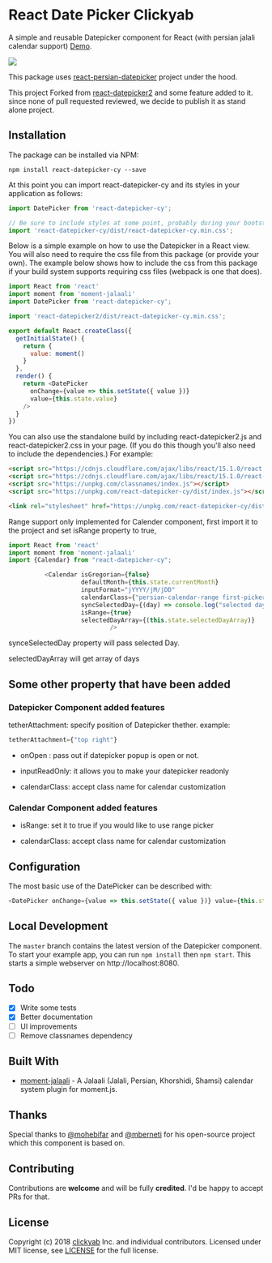 # React Date Picker Clickyab

A simple and reusable Datepicker component for React (with persian jalali calendar support) [Demo](https://alireza-mh.github.io/react-datepicker2/).

![](https://alireza-mh.github.io/react-datepicker-cy/images/react-datepicker-cy.gif)

This package uses [react-persian-datepicker](https://github.com/evandhq/react-persian-datepicker) project under the hood.

This project Forked from [react-datepicker2](https://github.com/mberneti/react-datepicker2/) and some feature added to it. since none of pull requested reviewed, we decide to publish it as stand alone project.

## Installation

The package can be installed via NPM:

```
npm install react-datepicker-cy --save
```

At this point you can import react-datepicker-cy and its styles in your application as follows:

```js
import DatePicker from 'react-datepicker-cy';

// Be sure to include styles at some point, probably during your bootstrapping
import 'react-datepicker-cy/dist/react-datepicker-cy.min.css';
```

Below is a simple example on how to use the Datepicker in a React view. You will also need to require the css file from this package (or provide your own). The example below shows how to include the css from this package if your build system supports requiring css files (webpack is one that does).

```js
import React from 'react'
import moment from 'moment-jalaali'
import DatePicker from 'react-datepicker-cy';

import 'react-datepicker2/dist/react-datepicker-cy.min.css';

export default React.createClass({
  getInitialState() {
    return {
      value: moment()
    }
  },
  render() {
    return <DatePicker
      onChange={value => this.setState({ value })}
      value={this.state.value}
    />
  }
})

```
You can also use the standalone build by including react-datepicker2.js and react-datepicker2.css in your page. (If you do this though you'll also need to include the dependencies.) For example:
```html
<script src="https://cdnjs.cloudflare.com/ajax/libs/react/15.1.0/react.min.js"></script>
<script src="https://cdnjs.cloudflare.com/ajax/libs/react/15.1.0/react-dom.min.js"></script>
<script src="https://unpkg.com/classnames/index.js"></script>
<script src="https://unpkg.com/react-datepicker-cy/dist/index.js"></script>

<link rel="stylesheet" href="https://unpkg.com/react-datepicker-cy/dist/react-datepicker-cy.min.css">
```

Range support only implemented for Calender component,  first import it to the project and set isRange property to true,
```js
import React from 'react'
import moment from 'moment-jalaali'
import {Calendar} from "react-datepicker-cy";

          <Calendar isGregorian={false}
                    defaultMonth={this.state.currentMonth}
                    inputFormat="jYYYY/jM/jDD"
                    calendarClass={"persian-calendar-range first-picker"}
                    syncSelectedDay={(day) => console.log("selected day",day)}
                    isRange={true}
                    selectedDayArray={(this.state.selectedDayArray)}
                            />
```
synceSelectedDay property will pass selected Day.

selectedDayArray will get array of days

## Some other property that have been added
### Datepicker Component added features

tetherAttachment: specify position of Datepicker thether. example:  
```js
tetherAttachment={"top right"}
```
- onOpen : pass out if datepicker popup is open or not.

- inputReadOnly: it allows you to make your datepicker readonly

- calendarClass: accept class name for calendar customization

### Calendar Component added features

- isRange: set it to true if you would like to use range picker

- calendarClass: accept class name for calendar customization
## Configuration

The most basic use of the DatePicker can be described with:

```js
<DatePicker onChange={value => this.setState({ value })} value={this.state.value} />
```

## Local Development

The `master` branch contains the latest version of the Datepicker component. To start your example app, you can run `npm install` then `npm start`. This starts a simple webserver on http://localhost:8080.

## Todo

- [x] Write some tests
- [x] Better documentation
- [ ] UI improvements
- [ ] Remove classnames dependency

## Built With

* [moment-jalaali](https://github.com/jalaali/moment-jalaali) - A Jalaali (Jalali, Persian, Khorshidi, Shamsi) calendar system plugin for moment.js.

## Thanks
Special thanks to [@mohebifar](https://github.com/mohebifar) and [@mberneti](https://github.com/mberneti)  for his open-source project which this component is based on.

## Contributing
Contributions are **welcome** and will be fully **credited**.
I'd be happy to accept PRs for that.

## License

Copyright (c) 2018 [clickyab](http://clickyab.com) Inc. and individual contributors. Licensed under MIT license, see [LICENSE](LICENSE) for the full license.
